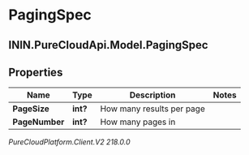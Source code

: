 # PagingSpec

## ININ.PureCloudApi.Model.PagingSpec

## Properties

|Name | Type | Description | Notes|
|------------ | ------------- | ------------- | -------------|
| **PageSize** | **int?** | How many results per page | |
| **PageNumber** | **int?** | How many pages in | |



_PureCloudPlatform.Client.V2 218.0.0_
